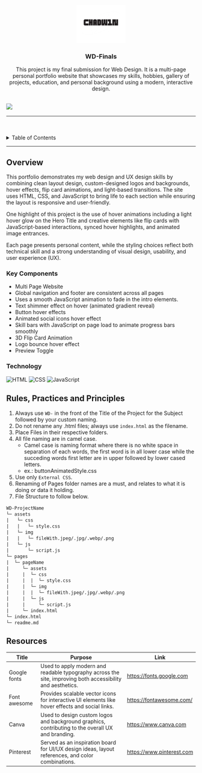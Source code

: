 <a name="readme-top">

<br/>

<br />
<div align="center">
  <a href="https://github.com/chadw1n/">
    <img src="./assets/img/Black Cool & Dynamic Streetwear Logo.png" alt="chadwin logo" width="130" height="100">
  </a>
  <h3 align="center">WD-Finals</h3>
</div>
<div align="center">
This project is my final submission for Web Design. It is a multi-page personal portfolio website that showcases my skills, hobbies, gallery of projects, education, and personal background using a modern, interactive design.
</div>

<br />

![](https://visit-counter.vercel.app/counter.png?page=chadw1n/WD-Finals)

---

<br />
<br />

<details>
  <summary>Table of Contents</summary>
  <ol>
    <li>
      <a href="#overview">Overview</a>
      <ol>
        <li>
          <a href="#key-components">Key Components</a>
        </li>
        <li>
          <a href="#technology">Technology</a>
        </li>
      </ol>
    </li>
    <li>
      <a href="#rule,-practices-and-principles">Rules, Practices and Principles</a>
    </li>
    <li>
      <a href="#resources">Resources</a>
    </li>
  </ol>
</details>

---

## Overview

This portfolio demonstrates my web design and UX design skills by combining clean layout design, custom-designed logos and backgrounds, hover effects, flip card animations, and light-based transitions. The site uses HTML, CSS, and JavaScript to bring life to each section while ensuring the layout is responsive and user-friendly.

One highlight of this project is the use of hover animations including a light hover glow on the Hero Title and creative elements like flip cards with JavaScript-based interactions, synced hover highlights, and animated image entrances.

Each page presents personal content, while the styling choices reflect both technical skill and a strong understanding of visual design, usability, and user experience (UX).


### Key Components
- Multi Page Website
- Global navigation and footer are consistent across all pages
- Uses a smooth JavaScript animation to fade in the intro elements.
- Text shimmer effect on hover (animated gradient reveal)
- Button hover effects 
- Animated social icons hover effect
- Skill bars with JavaScript on page load to animate progress bars smoothly
- 3D Flip Card Animation
- Logo bounce hover effect
- Preview Toggle

### Technology
![HTML](https://img.shields.io/badge/HTML-E34F26?style=for-the-badge&logo=html5&logoColor=white)
![CSS](https://img.shields.io/badge/CSS-1572B6?style=for-the-badge&logo=css3&logoColor=white)
![JavaScript](https://img.shields.io/badge/JavaScript-F7DF1E?style=for-the-badge&logo=javascript&logoColor=white)

## Rules, Practices and Principles
1. Always use `WD-` in the front of the Title of the Project for the Subject followed by your custom naming.
2. Do not rename any .html files; always use `index.html` as the filename.
3. Place Files in their respective folders.
4. All file naming are in camel case.
   - Camel case is naming format where there is no white space in separation of each words, the first word is in all lower case while the succeding words first letter are in upper followed by lower cased letters.
   - ex.: buttonAnimatedStyle.css
5. Use only `External CSS`.
6. Renaming of Pages folder names are a must, and relates to what it is doing or data it holding.
7. File Structure to follow below.

```
WD-ProjectName
└─ assets
|   └─ css
|   |   └─ style.css
|   └─ img
|   |   └─ fileWith.jpeg/.jpg/.webp/.png
|   └─ js
|       └─ script.js
└─ pages
|  └─ pageName
|     └─ assets
|     |  └─ css
|     |  |  └─ style.css
|     |  └─ img
|     |  |  └─ fileWith.jpeg/.jpg/.webp/.png
|     |  └─ js
|     |     └─ script.js
|     └─ index.html
└─ index.html
└─ readme.md
```

## Resources

| Title | Purpose | Link |
|-|-|-|
| Google fonts | Used to apply modern and readable typography across the site, improving both accessibility and aesthetics. | https://fonts.google.com |
| Font awesome | Provides scalable vector icons for interactive UI elements like hover effects and social links. | https://fontawesome.com/ |
| Canva | Used to design custom logos and background graphics, contributing to the overall UX and branding. | https://www.canva.com |
| Pinterest | Served as an inspiration board for UI/UX design ideas, layout references, and color combinations. | https://www.pinterest.com |

